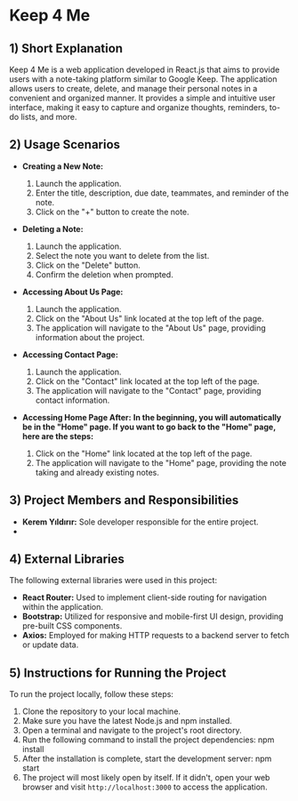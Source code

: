 # Keep 4 Me

## 1) Short Explanation
Keep 4 Me is a web application developed in React.js that aims to provide users with a note-taking platform similar to Google Keep. The application allows users to create, delete, and manage their personal notes in a convenient and organized manner. It provides a simple and intuitive user interface, making it easy to capture and organize thoughts, reminders, to-do lists, and more.

## 2) Usage Scenarios
- **Creating a New Note:**
  1. Launch the application.
  2. Enter the title, description, due date, teammates, and reminder of the note.
  3. Click on the "+" button to create the note.

- **Deleting a Note:**
  1. Launch the application.
  2. Select the note you want to delete from the list.
  3. Click on the "Delete" button.
  4. Confirm the deletion when prompted.

- **Accessing About Us Page:**
  1. Launch the application.
  2. Click on the "About Us" link located at the top left of the page.
  3. The application will navigate to the "About Us" page, providing information about the project.

- **Accessing Contact Page:**
  1. Launch the application.
  2. Click on the "Contact" link located at the top left of the page.
  3. The application will navigate to the "Contact" page, providing contact information. 

- **Accessing Home Page After:**
    **In the beginning, you will automatically be in the "Home" page. If you want to go back to the "Home" page, here are the steps:**
  1. Click on the "Home" link located at the top left of the page.
  2. The application will navigate to the "Home" page, providing the note taking and already existing notes. 

## 3) Project Members and Responsibilities
- **Kerem Yıldırır:** Sole developer responsible for the entire project.
- 
## 4) External Libraries
The following external libraries were used in this project:
- **React Router:** Used to implement client-side routing for navigation within the application.
- **Bootstrap:** Utilized for responsive and mobile-first UI design, providing pre-built CSS components.
- **Axios:** Employed for making HTTP requests to a backend server to fetch or update data.

## 5) Instructions for Running the Project
To run the project locally, follow these steps:

1. Clone the repository to your local machine.
2. Make sure you have the latest Node.js and npm installed.
3. Open a terminal and navigate to the project's root directory.
4. Run the following command to install the project dependencies: npm install
5. After the installation is complete, start the development server: npm start
6. The project will most likely open by itself. If it didn't, open your web browser and visit `http://localhost:3000` to access the application. 
